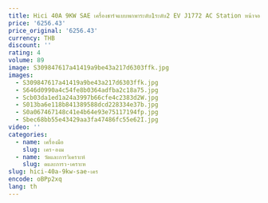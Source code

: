 ```yaml
---
title: Hici 40A 9KW SAE เครื่องชาร์จแบบพกพาระดับ1ระดับ2 EV J1772 AC Station หน้าจอ olcd ผู้ผลิตรถยนต์ยานพาหนะไฟฟ้าแบบพกพา
price: '6256.43'
price_original: '6256.43'
currency: THB
discount: ''
rating: 4
volume: 89
image: S309847617a41419a9be43a217d6303ffk.jpg
images:
  - S309847617a41419a9be43a217d6303ffk.jpg
  - S646d0990a4c54fe8b0364adfba2c18a75.jpg
  - Scb03da1ed1a24a3997b66cfe4c2383d2W.jpg
  - S013ba6e118b841389588dcd228334e37b.jpg
  - S0a067467148c41e4b64e93e75117194fp.jpg
  - Sbec68bb55e43429aa3fa47486fc55e62I.jpg
video: ''
categories:
  - name: เครื่องมือ
    slug: เคร-องม
  - name: วัดและการวิเคราะห์
    slug: ดและการว-เคราะห
slug: hici-40a-9kw-sae-เคร
encode: oBPp2xq
lang: th
---
```

  